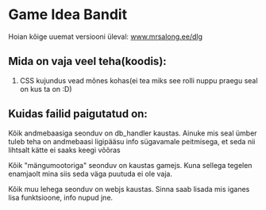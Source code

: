 # Game Idea Bandit

Hoian kõige uuemat versiooni üleval: www.mrsalong.ee/dlg

## Mida on vaja veel teha(koodis):

1) CSS kujundus vead mõnes kohas(ei tea miks see rolli nuppu praegu seal on kus ta on :D)

## Kuidas failid paigutatud on:

Kõik andmebaasiga seonduv on db_handler kaustas. Ainuke mis seal ümber tuleb teha on andmebaasi ligipääsu info sügavamale peitmisega, et seda nii lihtsalt kätte ei saaks keegi võõras

Kõik "mängumootoriga" seonduv on kaustas gamejs. Kuna sellega tegelen enamjaolt mina siis seda väga puutuda ei ole vaja.

Kõik muu lehega seonduv on webjs kaustas. Sinna saab lisada mis iganes lisa funktsioone, info nupud jne.
